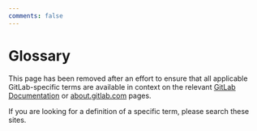 ```yaml
---
comments: false
---
```


# Glossary

This page has been removed after an effort to ensure that all applicable GitLab-specific
terms are available in context on the relevant [GitLab Documentation](https://docs.gitlab.com/)
or [about.gitlab.com](https://about.gitlab.com/) pages.

If you are looking for a definition of a specific term, please search these sites.
